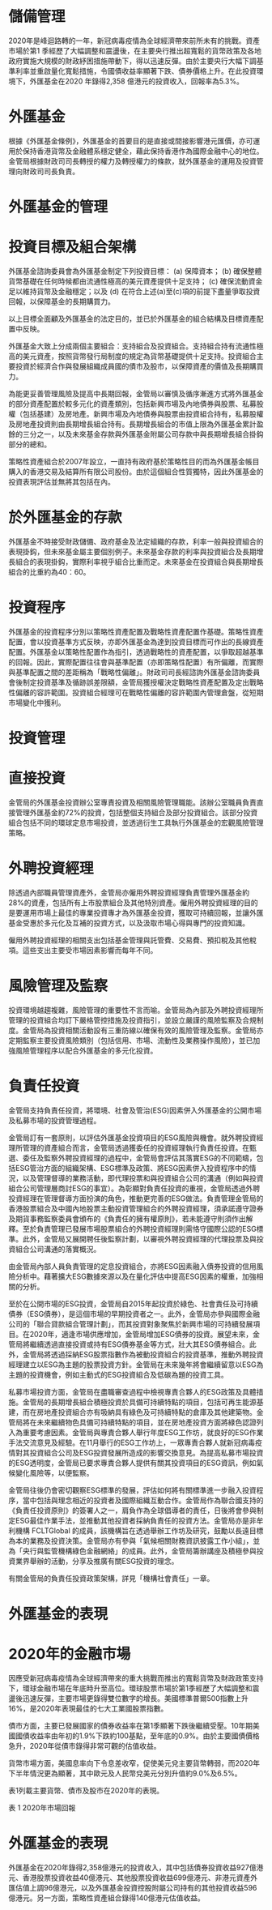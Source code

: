# 儲備管理

2020年是峰迴路轉的一年，新冠病毒疫情為全球經濟帶來前所未有的挑戰。資產市場於第1 季經歷了大幅調整和震盪後，在主要央行推出超寬鬆的貨幣政策及各地政府實施大規模的財政紓困措施帶動下，得以迅速反彈。由於主要央行大幅下調基準利率並重啟量化寬鬆措施，令國債收益率顯著下跌、債券價格上升。在此投資環境下，外匯基金在2020 年錄得2,358 億港元的投資收入，回報率為5.3%。

# 外匯基金

根據《外匯基金條例》，外匯基金的首要目的是直接或間接影響港元匯價，亦可運用於保持香港貨幣及金融體系穩定健全，藉此保持香港作為國際金融中心的地位。金管局根據財政司司長轉授的權力及轉授權力的條款，就外匯基金的運用及投資管理向財政司司長負責。

# 外匯基金的管理

# 投資目標及組合架構

外匯基金諮詢委員會為外匯基金制定下列投資目標：
(a) 保障資本；
(b) 確保整體貨幣基礎在任何時候都由流通性極高的美元資產提供十足支持；
(c) 確保流動資金足以維持貨幣及金融穩定；以及
(d) 在符合上述(a)至(c)項的前提下盡量爭取投資回報，以保障基金的長期購買力。

以上目標全面顧及外匯基金的法定目的，並已於外匯基金的組合結構及目標資產配置中反映。

外匯基金大致上分成兩個主要組合：支持組合及投資組合。支持組合持有流通性極高的美元資產，按照貨幣發行局制度的規定為貨幣基礎提供十足支持。投資組合主要投資於經濟合作與發展組織成員國的債市及股市，以保障資產的價值及長期購買力。

為能更妥善管理風險及提高中長期回報，金管局以審慎及循序漸進方式將外匯基金的部分資產配置於較多元化的資產類別，包括新興巿場及內地債券與股票、私募股權（包括基建）及房地產。新興巿場及內地債券與股票由投資組合持有，私募股權及房地產投資則由長期增長組合持有。長期增長組合的市值上限為外匯基金累計盈餘的三分之一，以及未來基金存款與外匯基金附屬公司存款中與長期增長組合掛鈎部分的總和。

策略性資產組合於2007年設立，一直持有政府基於策略性目的而為外匯基金帳目購入的香港交易及結算所有限公司股份。由於這個組合性質獨特，因此外匯基金的投資表現評估並無將其包括在內。

# 於外匯基金的存款

外匯基金不時接受財政儲備、政府基金及法定組織的存款，利率一般與投資組合的表現掛鈎，但未來基金屬主要個別例子。未來基金存款的利率與投資組合及長期增長組合的表現掛鈎，實際利率視乎組合比重而定。未來基金在投資組合與長期增長組合的比重約為40：60。

# 投資程序

外匯基金的投資程序分別以策略性資產配置及戰略性資產配置作基礎。策略性資產配置，會以投資基準方式反映，亦即外匯基金為達到投資目標而可作出的長線資產配置。外匯基金以策略性配置作為指引，透過戰略性的資產配置，以爭取超越基準的回報。因此，實際配置往往會與基準配置（亦即策略性配置）有所偏離，而實際與基準配置之間的差距稱為「戰略性偏離」。財政司司長經諮詢外匯基金諮詢委員會後制定投資基準及循跡誤差限額，金管局獲授權決定戰略性資產配置及定出戰略性偏離的容許範圍。投資組合經理可在戰略性偏離的容許範圍內管理倉盤，從短期市場變化中獲利。

# 投資管理

# 直接投資

金管局的外匯基金投資辦公室專責投資及相關風險管理職能。該辦公室職員負責直接管理外匯基金約72%的投資，包括整個支持組合及部分投資組合。該部分投資組合包括不同的環球定息市場投資，並透過衍生工具執行外匯基金的宏觀風險管理策略。

# 外聘投資經理

除透過內部職員管理資產外，金管局亦僱用外聘投資經理負責管理外匯基金約28%的資產，包括所有上市股票組合及其他特別資產。僱用外聘投資經理的目的是要運用市場上最佳的專業投資專才為外匯基金投資，獲取可持續回報，並讓外匯基金受惠於多元化及互補的投資方式，以及汲取市場心得與專門的投資知識。

僱用外聘投資經理的相關支出包括基金管理與託管費、交易費、預扣稅及其他稅項。這些支出主要受市場因素影響而每年不同。

# 風險管理及監察

投資環境越趨複雜，風險管理的重要性不言而喻。金管局為內部及外聘投資經理所管理的投資組合均訂下嚴格管控措施及投資指引，並設立嚴謹的風險監察及合規制度。金管局為投資相關活動設有三重防線以確保有效的風險管理及監察。金管局亦定期監察主要投資風險類別（包括信用、市場、流動性及業務操作風險），並已加強風險管理程序以配合外匯基金的多元化投資。

# 負責任投資

金管局支持負責任投資，將環境、社會及管治(ESG)因素併入外匯基金的公開市場及私募市場的投資管理過程。

金管局訂有一套原則，以評估外匯基金投資項目的ESG風險與機會。就外聘投資經理所管理的資產組合而言，金管局透過獲委任的投資經理執行負責任投資。在甄選、委任及監察外聘投資經理的過程中，金管局會評估其落實ESG的不同範疇，包括ESG管治方面的組織架構、ESG標準及政策、將ESG因素併入投資程序中的情況，以及管理督導的業務活動，即代理投票和與投資組合公司的溝通（例如與投資組合公司管理層商討ESG的事宜）。為彰顯對負責任投資的重視，金管局透過外聘投資經理在管理督導方面扮演的角色，推動更完善的ESG做法。負責管理金管局的香港股票組合及中國內地股票主動投資管理組合的外聘投資經理，須承諾遵守證券及期貨事務監察委員會頒布的《負責任的擁有權原則》，若未能遵守則須作出解釋。至於負責管理已發展市場股票組合的外聘投資經理則需恪守國際公認的ESG標準。此外，金管局又展開聘任後監察計劃，以審視外聘投資經理的代理投票及與投資組合公司溝通的落實概況。

由金管局內部人員負責管理的定息投資組合，亦將ESG因素融入債券投資的信用風險分析中。藉著擴大ESG數據來源以及在量化評估中提高ESG因素的權重，加強相關的分析。

至於在公開市場的ESG投資，金管局自2015年起投資於綠色、社會責任及可持續債券（ESG債券），是這個市場的早期投資者之一。此外，金管局亦參與國際金融公司的「聯合貸款組合管理計劃」，而其投資對象聚焦於新興市場的可持續發展項目。在2020年，適逢市場供應增加，金管局增加ESG債券的投資。展望未來，金管局將繼續透過直接投資或持有ESG債券基金等方式，壯大其ESG債券組合。此外，金管局將透過採納ESG股票指數作為被動投資組合的投資基準，推動外聘投資經理建立以ESG為主題的股票投資方針。金管局在未來幾年將會繼續留意以ESG為主題的投資機會，例如主動式的ESG投資組合及低碳為題的投資工具。

私募市場投資方面，金管局在盡職審查過程中檢視專責合夥人的ESG政策及具體措施。金管局的長期增長組合積極投資於具備可持續特點的項目，包括可再生能源基建，而在房地產投資組合亦有吸納具有綠色及可持續特點的倉庫及其他建築物。金管局將在未來繼續物色具備可持續特點的項目，並在房地產投資方面將綠色認證列入為重要考慮因素。金管局與專責合夥人舉行年度ESG工作坊，就良好的ESG作業手法交流意見及經驗。在11月舉行的ESG工作坊上，一眾專責合夥人就新冠病毒疫情對其投資組合公司及ESG投資發展所造成的影響交換意見。為提高私募市場投資的ESG透明度，金管局已要求專責合夥人提供有關其投資項目的ESG資訊，例如氣候變化風險等，以便監察。

金管局往後仍會密切觀察ESG標準的發展，評估如何將有關標準進一步融入投資程序，當中包括與理念相近的投資者及國際組織互動合作。金管局作為聯合國支持的《負責任投資原則》的簽署人之一，肩負作為全球倡導者的責任，日後將會參與制定ESG最佳作業手法，並推動其他投資者採納負責任的投資方法。金管局亦是非牟利機構 FCLTGlobal 的成員，該機構旨在透過舉辦工作坊及研究，鼓勵以長遠目標為本的業務及投資決策。金管局亦有參與「氣候相關財務資訊披露工作小組」，並為「央行與監管機構綠色金融網絡」的成員。此外，金管局籌辦講座及積極參與投資業界舉辦的活動，分享及推廣有關ESG投資的理念。

有關金管局的負責任投資政策架構，詳見「機構社會責任」一章。

# 外匯基金的表現

# 2020年的金融市場

因應受新冠病毒疫情為全球經濟帶來的重大挑戰而推出的寬鬆貨幣及財政政策支持下，環球金融市場在年底時升至高位。環球股票市場於第1季經歷了大幅調整和震盪後迅速反彈，主要市場更錄得雙位數字的增長。美國標準普爾500指數上升16%，是2020年表現最佳的七大工業國股票指數。

債市方面，主要已發展國家的債券收益率在第1季顯著下跌後繼續受壓。10年期美國國債收益率由年初的1.9%下跌約100基點，至年底的0.9%。由於主要國債價格急升，2020年從債市錄得非常可觀的估值收益。

貨幣市場方面，美國息率向下令息差收窄，促使美元兌主要貨幣轉弱，而2020年下半年情況更為顯著，其中歐元及人民幣兌美元分別升值約9.0%及6.5%。

表1列載主要貨幣、債巿及股市在2020年的表現。

表 1 2020年市場回報

# 外匯基金的表現

外匯基金在2020年錄得2,358億港元的投資收入，其中包括債券投資收益927億港元、香港股票投資收益40億港元、其他股票投資收益699億港元、非港元資產外匯估值上調96億港元，以及外匯基金投資控股附屬公司持有的其他投資收益596億港元。另一方面，策略性資產組合錄得140億港元估值收益。
